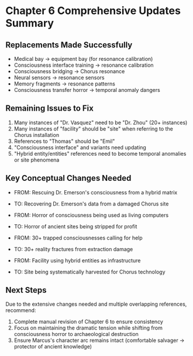 # Chapter 6 Comprehensive Updates Summary

## Replacements Made Successfully
- Medical bay → equipment bay (for resonance calibration)
- Consciousness interface training → resonance calibration 
- Consciousness bridging → Chorus resonance
- Neural sensors → resonance sensors
- Memory fragments → resonance patterns
- Consciousness transfer horror → temporal anomaly dangers

## Remaining Issues to Fix
1. Many instances of "Dr. Vasquez" need to be "Dr. Zhou" (20+ instances)
2. Many instances of "facility" should be "site" when referring to the Chorus installation
3. References to "Thomas" should be "Emil"
4. "Consciousness interface" and variants need updating
5. "Hybrid entity/entities" references need to become temporal anomalies or site phenomena

## Key Conceptual Changes Needed
- FROM: Rescuing Dr. Emerson's consciousness from a hybrid matrix
- TO: Recovering Dr. Emerson's data from a damaged Chorus site

- FROM: Horror of consciousness being used as living computers
- TO: Horror of ancient sites being stripped for profit

- FROM: 30+ trapped consciousnesses calling for help
- TO: 30+ reality fractures from extraction damage

- FROM: Facility using hybrid entities as infrastructure
- TO: Site being systematically harvested for Chorus technology

## Next Steps
Due to the extensive changes needed and multiple overlapping references, recommend:
1. Complete manual revision of Chapter 6 to ensure consistency
2. Focus on maintaining the dramatic tension while shifting from consciousness horror to archaeological destruction
3. Ensure Marcus's character arc remains intact (comfortable salvager → protector of ancient knowledge)
